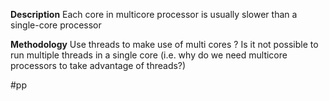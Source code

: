 **Description**
Each core in multicore processor is usually slower than a single-core processor

**Methodology**
Use threads to make use of multi cores
? Is it not possible to run multiple threads in a single core (i.e. why do we need multicore processors to take advantage of threads?)












#pp